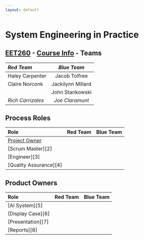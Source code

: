 ```yaml
---
layout: default
---
```


# System Engineering in Practice

## [EET260](../) - [Course Info](./) - Teams

| _Red Team_      | _Blue Team_     | 
| :------------- | :----------: |
|Haley Carpenter |Jacob Tolfree |
|Claire Norconk  |Jackilynn Millard |
|                |John Stankowski |
|*Rich Carrizales*   |*Joe Claramunt*|

## Process Roles
| Role           | Red Team      | Blue Team     | 
| :------------- | :------------- | :----------: |
| [Project Owner][1]|               |               |
| [Scrum Master][2] |               |               |
| [Engineer][3]     |               |               |
| [Quality Assurance][4]|               |               |


## Product Owners
| Role           | Red Team      | Blue Team     | 
| :------------- | :------------- | :----------: |
| [AI System][5]|               |               |
| [Display Case][6] |               |               |
| [Presentation][7]     |               |               |
| [Reports][8]|               |               |

[1]: ./roles#Product-Owner